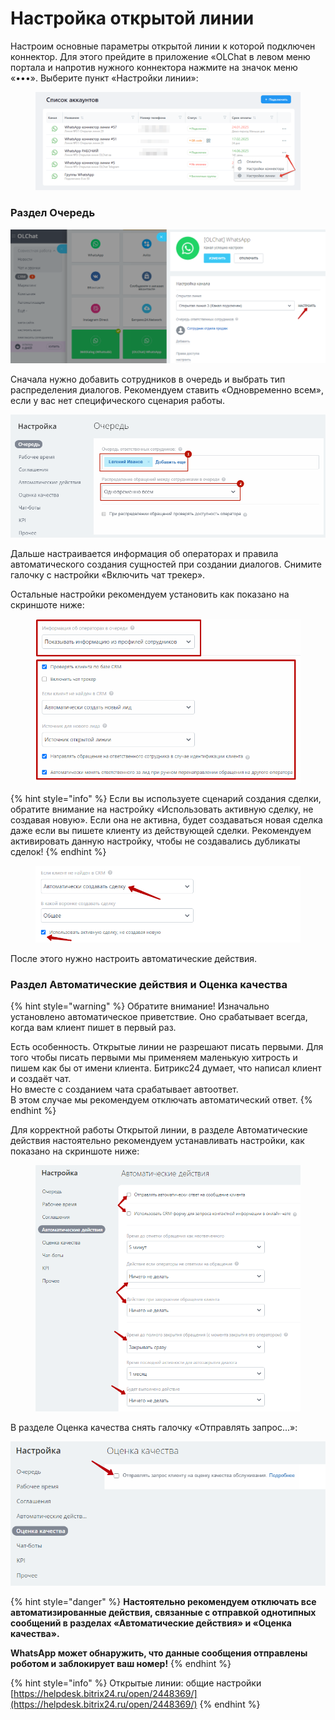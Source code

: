 # Настройка открытой линии

Настроим основные параметры открытой линии к которой подключен коннектор. Для этого прейдите в приложение «OLChat в левом меню портала и напротив нужного коннектора нажмите на значок меню «•••». Выберите пункт «Настройки линии»:

<figure><img src="../.gitbook/assets/image.png" alt=""><figcaption></figcaption></figure>

### Раздел Очередь

![](<../.gitbook/assets/image (26) (1).png>)

Сначала нужно добавить сотрудников в очередь и выбрать тип распределения диалогов. Рекомендуем ставить «Одновременно всем», если у вас нет специфического сценария работы.

![](<../.gitbook/assets/image (599).png>)

Дальше настраивается информация об операторах и правила автоматического создания сущностей при создании диалогов. Снимите галочку с настройки «Включить чат трекер».

Остальные настройки рекомендуем установить как показано на скриншоте ниже:

<figure><img src="../.gitbook/assets/image (608).png" alt=""><figcaption></figcaption></figure>

{% hint style="info" %}
Если вы используете сценарий создания сделки, обратите внимание на настройку «Использовать активную сделку, не создавая новую». Если она не активна, будет создаваться новая сделка даже если вы пишете клиенту из действующей сделки. Рекомендуем активировать данную настройку, чтобы не создавались дубликаты сделок!
{% endhint %}

<figure><img src="../.gitbook/assets/image (573).png" alt=""><figcaption></figcaption></figure>

После этого нужно настроить автоматические действия.

### Раздел Автоматические действия и Оценка качества

{% hint style="warning" %}
Обратите внимание! Изначально установлено автоматическое приветствие. Оно срабатывает всегда, когда вам клиент пишет в первый раз.

Есть особенность. Открытые линии не разрешают писать первыми. Для того чтобы писать первыми мы применяем маленькую хитрость и пишем как бы от имени клиента. Битрикс24 думает, что написал клиент и создаёт чат. \
Но вместе с созданием чата срабатывает автоответ.\
В этом случае мы рекомендуем отключать автоматический ответ.
{% endhint %}

Для корректной работы Открытой линии, в разделе Автоматические действия настоятельно рекомендуем устанавливать настройки, как показано на скриншоте ниже:

<figure><img src="../.gitbook/assets/image (192).png" alt=""><figcaption></figcaption></figure>

В разделе Оценка качества снять галочку «Отправлять запрос...»:

![](<../.gitbook/assets/image (593).png>)

{% hint style="danger" %}
**Настоятельно рекомендуем отключать все автоматизированные действия, связанные с отправкой однотипных сообщений в разделах «Автоматические действия» и «Оценка качества».**

**WhatsApp может обнаружить, что данные сообщения отправлены роботом и заблокирует ваш номер!**
{% endhint %}

{% hint style="info" %}
Открытые линии: общие настройки\
[https://helpdesk.bitrix24.ru/open/2448369/](https://helpdesk.bitrix24.ru/open/2448369/)
{% endhint %}
